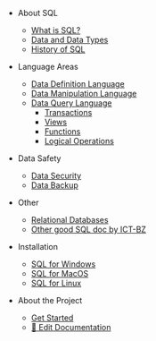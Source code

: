 - About SQL

  - [What is SQL?](sql.md)
  - [Data and Data Types](data-types.md)
  - [History of SQL](history.md)

- Language Areas

  - [Data Definition Language](ddl.md)
  - [Data Manipulation Language](dml.md)
  - [Data Query Language](dql.md)
    - [Transactions](transaction.md)
    - [Views](view.md)
    - [Functions](function.md)
    - [Logical Operations](logical-operations.md)

- Data Safety

  - [Data Security](data-security.md)    
  - [Data Backup](data-backup.md)    

- Other

  - [Relational Databases](rdb.md)   
  - [Other good SQL doc by ICT-BZ](https://m106.ict-bz.ch/)

- Installation 

  - [SQL for Windows](windows.md)   
  - [SQL for MacOS](mac.md)   
  - [SQL for Linux](linux.md)   

- About the Project

  - [Get Started](README.md)
  - [📝 Edit Documentation](https://github.com/Sigmale1000/SQL-Cheatsheet)
